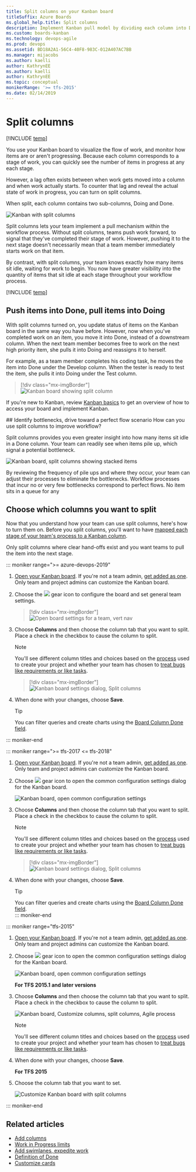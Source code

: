 ```yaml
---
title: Split columns on your Kanban board
titleSuffix: Azure Boards
ms.global_help.title: Split columns
description: Implement Kanban pull model by dividing each column into Doing and Done when working in Azure Boards or Team Foundation Server  
ms.custom: boards-kanban 
ms.technology: devops-agile
ms.prod: devops
ms.assetid: BD18A2A1-56C4-40F8-983C-012A407AC7BB
ms.manager: mijacobs
ms.author: kaelli
author: KathrynEE
ms.author: kaelli
author: KathrynEE
ms.topic: conceptual
monikerRange: '>= tfs-2015'
ms.date: 02/14/2019
---
```


# Split columns
[!INCLUDE [temp](../_shared/version-vsts-tfs-2015-on.md)]  

You use your Kanban board to visualize the flow of work, and monitor how items are or aren't progressing. Because each column corresponds to a stage of work, you can quickly see the number of items in progress at any each stage.  

However, a lag often exists between when work gets moved into a column and when work actually starts. To counter that lag and reveal the actual state of work in progress, you can turn on split columns.  

When split, each column contains two sub-columns, Doing and Done.

![Kanban with split columns](_img/kanban-board-split-columns-example-chart.png)  

Split columns lets your team implement a pull mechanism within the workflow process. Without split columns, teams push work forward, to signal that they've completed their stage of work. However, pushing it to the next stage doesn't necessarily mean that a team member immediately starts work on that item.  

By contrast, with split columns, your team knows exactly how many items sit idle, waiting for work to begin. You now have greater visibility into the quantity of items that sit idle at each stage throughout your workflow process. 

[!INCLUDE [temp](../_shared/prerequisites-team-settings.md)]

## Push items into Done, pull items into Doing 

With split columns turned on, you update status of items on the Kanban board in the same way you have before. However, now when you've completed work on an item, you move it into Done, instead of a downstream column. When the next team member becomes free to work on the next high priority item, she pulls it into Doing and reassigns it to herself.  

For example, as a team member completes his coding task, he moves the item into Done under the Develop column. When the tester is ready to test the item, she pulls it into Doing under the Test column.  

> [!div class="mx-imgBorder"]  
> ![Kanban board showing split column](_img/columns/split-columns-move-item.png)


If you're new to Kanban, review [Kanban basics](kanban-basics.md)  to get an overview of how to access your board and implement Kanban.

<a id="id-bottlenecks" />
## Identify bottlenecks, drive toward a perfect flow scenario
How can you use split columns to improve workflow?  

Split columns provides you even greater insight into how many items sit idle in a Done column. Your team can readily see when items pile up, which signal a potential bottleneck.   

![Kanban board, split columns showing stacked items](_img/kanban-board-identify-bottlenecks.png)  

By reviewing the frequency of pile ups and where they occur, your team can adjust their processes to eliminate the bottlenecks. Workflow processes that incur no or very few bottlenecks correspond to perfect flows. No item sits in a queue for any 

## Choose which columns you want to split  
Now that you understand how your team can use split columns, here's how to turn them on. Before you split columns, you'll want to have [mapped each stage of your team's process to a Kanban column](add-columns.md).

Only split columns where clear hand-offs exist and you want teams to pull the item into the next stage. 

::: moniker range=">= azure-devops-2019"

1. [Open your Kanban board](kanban-quickstart.md). If you're not a team admin, [get added as one](../../organizations/settings/add-team-administrator.md). Only team and project admins can customize the Kanban board.

1. Choose the ![](../../_img/icons/blue-gear.png) gear icon to configure the board and set general team settings.  

	> [!div class="mx-imgBorder"]
	> ![Open board settings for a team, vert nav](../../organizations/settings/_img/configure-team/open-board-settings.png)  

2. Choose **Columns** and then choose the column tab that you want to split. Place a check in the checkbox to cause the column to split.  

	> [!NOTE]   
	> You'll see different column titles and choices based on the [process](../work-items/guidance/choose-process.md) used to create your project and whether your team has chosen to [treat bugs like requirements or like tasks](../../organizations/settings/show-bugs-on-backlog.md).  
	
	> [!div class="mx-imgBorder"]
	> ![Kanban board settings dialog, Split columns](_img/columns/split-columns-tfs-2018.png)  

3. When done with your changes, choose **Save**.

	> [!TIP]    
	> You can filter queries and create charts using the [Board Column Done field](../queries/query-by-workflow-changes.md#kanban_query_fields). 

::: moniker-end 


::: moniker range=">= tfs-2017 <= tfs-2018" 
1. [Open your Kanban board](kanban-quickstart.md). If you're not a team admin, [get added as one](../../organizations/settings/add-team-administrator.md). Only team and project admins can customize the Kanban board.

1. Choose ![ ](../../_img/icons/team-settings-gear-icon.png) gear icon to open the common configuration settings dialog for the Kanban board.  

	![Kanban board, open common configuration settings](_img/add-columns-open-settings-ts.png)  

2. Choose **Columns** and then choose the column tab that you want to split. Place a check in the checkbox to cause the column to split.   

	> [!NOTE]   
	> You'll see different column titles and choices based on the [process](../work-items/guidance/choose-process.md) used to create your project and whether your team has chosen to [treat bugs like requirements or like tasks](../../organizations/settings/show-bugs-on-backlog.md).  

	> [!div class="mx-imgBorder"]
	> ![Kanban board settings dialog, Split columns](_img/columns/split-columns-tfs-2018.png)  

3. When done with your changes, choose **Save**.  

	> [!TIP]    
	> You can filter queries and create charts using the [Board Column Done field](../queries/query-by-workflow-changes.md#kanban_query_fields).  
   ::: moniker-end

::: moniker range="tfs-2015"  
1. [Open your Kanban board](kanban-quickstart.md). If you're not a team admin, [get added as one](../../organizations/settings/add-team-administrator.md). Only team and project admins can customize the Kanban board.

1. Choose ![ ](../../_img/icons/team-settings-gear-icon.png) gear icon to open the common configuration settings dialog for the Kanban board.  

	![Kanban board, open common configuration settings](_img/add-columns-open-settings-ts.png)  

	**For TFS 2015.1 and later versions**  
2. Choose **Columns** and then choose the column tab that you want to split. Place a check in the checkbox to cause the column to split.   

   ![Kanban board, Customize columns, split columns, Agile process](_img/vso-kanban-split-columns-settings-analyze-no-tags.png)  

   > [!NOTE]   
   > You'll see different column titles and choices based on the [process](../work-items/guidance/choose-process.md) used to create your project and whether your team has chosen to [treat bugs like requirements or like tasks](../../organizations/settings/show-bugs-on-backlog.md).  

3. When done with your changes, choose **Save**.  

	**For TFS 2015**   
4. Choose the column tab that you want to set.   

	![Customize Kanban board with split columns](_img/kanban-board-configure-split-columns.png)  
   
::: moniker-end


## Related articles   

- [Add columns](add-columns.md)  
- [Work in Progress limits](wip-limits.md)  
- [Add swimlanes, expedite work](expedite-work.md)   
- [Definition of Done](definition-of-done.md)  
- [Customize cards](../../boards/boards/customize-cards.md)   
